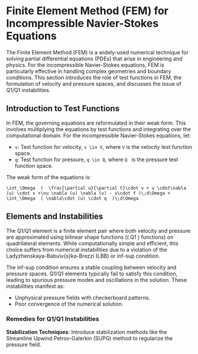 # Finite Element Method (FEM) for Incompressible Navier-Stokes Equations

The Finite Element Method (FEM) is a widely-used numerical technique for solving partial differential equations (PDEs) that arise in engineering and physics. For the incompressible Navier-Stokes equations, FEM is particularly effective in handling complex geometries and boundary conditions. This section introduces the role of test functions in FEM, the formulation of velocity and pressure spaces, and discusses the issue of Q1/Q1 instabilities.

## Introduction to Test Functions

In FEM, the governing equations are reformulated in their weak form. This involves multiplying the equations by test functions and integrating over the computational domain. For the incompressible Navier-Stokes equations, let:

- ``v``: Test function for velocity, ``v \in V``, where ``V`` is the velocity test function space.
- ``q``: Test function for pressure,  ``q \in Q``, where  ``Q `` is the pressure test function space.

The weak form of the equations is:

``\int_\Omega  (  \frac{\partial u}{\partial t}\cdot v + u \cdot\nabla (u) \cdot v +\nu \nabla (u) \nabla (v) - v\cdot f )\;d\Omega + \int_\Omega  ( \nabla\cdot (u) \cdot q  )\;d\Omega`` 

## Elements and Instabilities

The Q1/Q1 element is a finite element pair where both velocity and pressure are approximated using bilinear shape functions (\( Q1 \) functions) on quadrilateral elements. While computationally simple and efficient, this choice suffers from numerical instabilities due to a violation of the Ladyzhenskaya-Babu\v{s}ka-Brezzi (LBB) or inf-sup condition.

The inf-sup condition ensures a stable coupling between velocity and pressure spaces. Q1/Q1 elements typically fail to satisfy this condition, leading to spurious pressure modes and oscillations in the solution. These instabilities manifest as:

- Unphysical pressure fields with checkerboard patterns.
- Poor convergence of the numerical solution.

### Remedies for Q1/Q1 Instabilities

**Stabilization Techniques**: Introduce stabilization methods like the Streamline Upwind Petrov-Galerkin (SUPG) method to regularize the pressure field.


